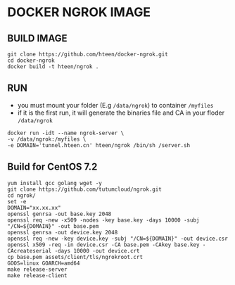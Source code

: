 # DOCKER NGROK IMAGE

## BUILD IMAGE

```linux
git clone https://github.com/hteen/docker-ngrok.git
cd docker-ngrok
docker build -t hteen/ngrok .
```

## RUN
* you must mount your folder (E.g `/data/ngrok`) to container `/myfiles`
* if it is the first run, it will generate the binaries file and CA in your floder `/data/ngrok`

```linux
docker run -idt --name ngrok-server \
-v /data/ngrok:/myfiles \
-e DOMAIN='tunnel.hteen.cn' hteen/ngrok /bin/sh /server.sh
```



## Build for CentOS 7.2
```
yum install gcc golang wget -y
git clone https://github.com/tutumcloud/ngrok.git
cd ngrok/
set -e
DOMAIN="xx.xx.xx"
openssl genrsa -out base.key 2048
openssl req -new -x509 -nodes -key base.key -days 10000 -subj "/CN=${DOMAIN}" -out base.pem
openssl genrsa -out device.key 2048
openssl req -new -key device.key -subj "/CN=${DOMAIN}" -out device.csr
openssl x509 -req -in device.csr -CA base.pem -CAkey base.key -CAcreateserial -days 10000 -out device.crt
cp base.pem assets/client/tls/ngrokroot.crt
GOOS=linux GOARCH=amd64
make release-server
make release-client
```
